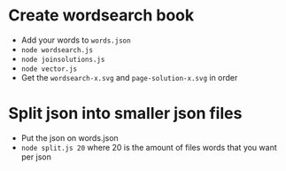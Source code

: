 # Create wordsearch book

- Add your words to `words.json`
- `node wordsearch.js`
- `node joinsolutions.js`
- `node vector.js`
- Get the `wordsearch-x.svg` and `page-solution-x.svg` in order

# Split json into smaller json files
- Put the json on words.json
- `node split.js 20` where 20 is the amount of files words that you want per json
